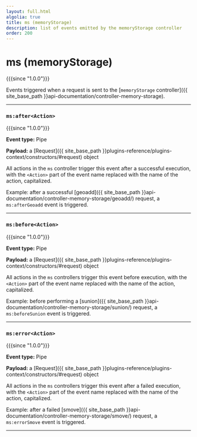 ```yaml
---
layout: full.html
algolia: true
title: ms (memoryStorage)
description: list of events emitted by the memoryStorage controller
order: 200
---
```


# ms (memoryStorage)

{{{since "1.0.0"}}}

Events triggered when a request is sent to the [`memoryStorage` controller]({{ site_base_path }}api-documentation/controller-memory-storage).

---

### `ms:after<Action>`

{{{since "1.0.0"}}}

**Event type:** Pipe

**Payload:** a [Request]({{ site_base_path }}plugins-reference/plugins-context/constructors/#request) object

All actions in the `ms` controller trigger this event after a successful execution, with the `<Action>` part of the event name replaced with the name of the action, capitalized.

Example: after a successful [geoadd]({{ site_base_path }}api-documentation/controller-memory-storage/geoadd/) request, a `ms:afterGeoadd` event is triggered.

---

### `ms:before<Action>`

{{{since "1.0.0"}}}

**Event type:** Pipe

**Payload:** a [Request]({{ site_base_path }}plugins-reference/plugins-context/constructors/#request) object

All actions in the `ms` controllers trigger this event before execution, with the `<Action>` part of the event name replaced with the name of the action, capitalized.

Example: before performing a [sunion]({{ site_base_path }}api-documentation/controller-memory-storage/sunion/) request, a `ms:beforeSunion` event is triggered.

---

### `ms:error<Action>`

{{{since "1.0.0"}}}

**Event type:** Pipe

**Payload:** a [Request]({{ site_base_path }}plugins-reference/plugins-context/constructors/#request) object

All actions in the `ms` controllers trigger this event after a failed execution, with the `<Action>` part of the event name replaced with the name of the action, capitalized.

Example: after a failed [smove]({{ site_base_path }}api-documentation/controller-memory-storage/smove/) request, a `ms:errorSmove` event is triggered.

---
